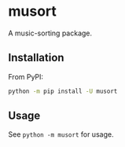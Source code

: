 # musort

A music-sorting package.

## Installation

From PyPI:

```bash
python -m pip install -U musort
```

## Usage

See `python -m musort` for usage.
